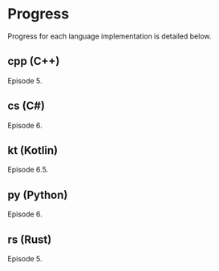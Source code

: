 # Progress

Progress for each language implementation is detailed below.

## cpp (C++)
Episode 5.

## cs (C#)
Episode 6.

## kt (Kotlin)
Episode 6.5.

## py (Python)
Episode 6.

## rs (Rust)
Episode 5.
